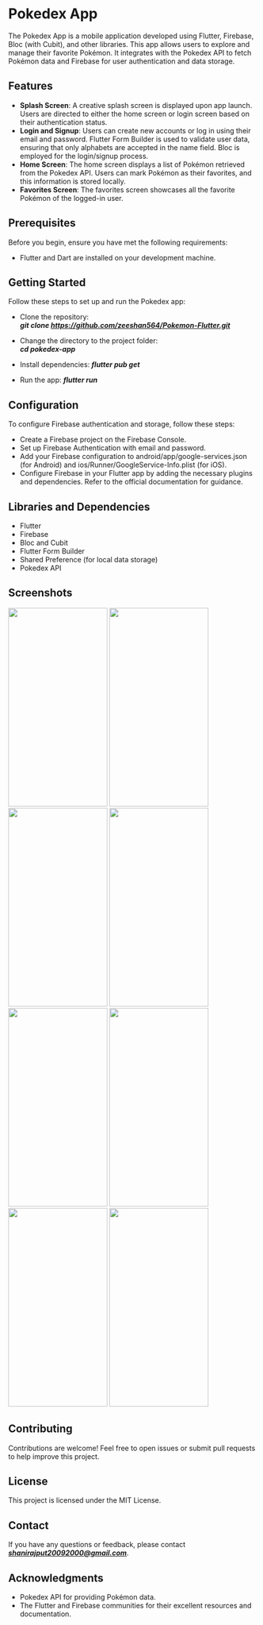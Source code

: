 # Pokedex App
The Pokedex App is a mobile application developed using Flutter, Firebase, Bloc (with Cubit), and other libraries. This app allows users to explore and manage their favorite Pokémon. It integrates with the Pokedex API to fetch Pokémon data and Firebase for user authentication and data storage.

## Features
- **Splash Screen**: A creative splash screen is displayed upon app launch. Users are directed to either the home screen or login screen based on their authentication status.
- **Login and Signup**: Users can create new accounts or log in using their email and password. Flutter Form Builder is used to validate user data, ensuring that only alphabets are accepted in the name field. Bloc is employed for the login/signup process.
- **Home Screen**: The home screen displays a list of Pokémon retrieved from the Pokedex API. Users can mark Pokémon as their favorites, and this information is stored locally.
- **Favorites Screen**: The favorites screen showcases all the favorite Pokémon of the logged-in user.

## Prerequisites
Before you begin, ensure you have met the following requirements:
- Flutter and Dart are installed on your development machine.

## Getting Started
Follow these steps to set up and run the Pokedex app:

- Clone the repository:<br>
***git clone https://github.com/zeeshan564/Pokemon-Flutter.git***

- Change the directory to the project folder:<br>
***cd pokedex-app***

- Install dependencies:
***flutter pub get***

- Run the app:
***flutter run***

## Configuration
To configure Firebase authentication and storage, follow these steps:

- Create a Firebase project on the Firebase Console.
- Set up Firebase Authentication with email and password.
- Add your Firebase configuration to android/app/google-services.json (for Android) and ios/Runner/GoogleService-Info.plist (for iOS).
- Configure Firebase in your Flutter app by adding the necessary plugins and dependencies. Refer to the official documentation for guidance.

## Libraries and Dependencies

- Flutter
- Firebase
- Bloc and Cubit
- Flutter Form Builder
- Shared Preference (for local data storage)
- Pokedex API

## Screenshots
<img src="https://github.com/zeeshan564/Pokemon-Flutter/assets/97142240/10ee9747-aa56-4bc0-a818-d6544b20a893" width="200" height="400" /> <nbsp>
<img src="https://github.com/zeeshan564/Pokemon-Flutter/assets/97142240/e127310b-7f3f-43d1-83f9-c696a3ec87ea" width="200" height="400" /> <nbsp>
<img src="https://github.com/zeeshan564/Pokemon-Flutter/assets/97142240/5bbc3fc9-01b6-4fd4-9c53-c115cf99e6bc" width="200" height="400" /> <nbsp>
<img src="https://github.com/zeeshan564/Pokemon-Flutter/assets/97142240/5f5f9b2f-32d0-4e02-866a-a5149838cb42" width="200" height="400" /> <nbsp>
<img src="https://github.com/zeeshan564/Pokemon-Flutter/assets/97142240/10c4db1e-ca1c-49a7-80f2-b591b30e6b12" width="200" height="400" /> <nbsp>
<img src="https://github.com/zeeshan564/Pokemon-Flutter/assets/97142240/15bb1a73-0915-472c-bb26-b29a513669be" width="200" height="400" /> <nbsp>
<img src="https://github.com/zeeshan564/Pokemon-Flutter/assets/97142240/8a01bc73-8db3-483e-8fbc-2936f786a07a" width="200" height="400" /> <nbsp>
<img src="https://github.com/zeeshan564/Pokemon-Flutter/assets/97142240/c1b5b93d-248f-4c37-8c17-71841d709e20" width="200" height="400" /> <nbsp>

## Contributing
Contributions are welcome! Feel free to open issues or submit pull requests to help improve this project.

## License
This project is licensed under the MIT License.

## Contact
If you have any questions or feedback, please contact ***shanirajput20092000@gmail.com***.

## Acknowledgments
- Pokedex API for providing Pokémon data.
- The Flutter and Firebase communities for their excellent resources and documentation.
